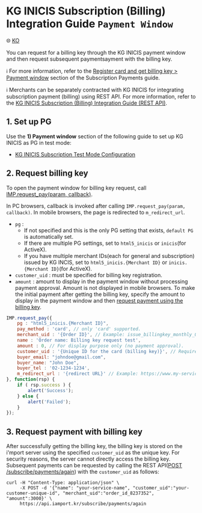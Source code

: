# KG INICIS Subscription (Billing) Integration Guide `Payment Window`

:globe_with_meridians: <a href="https://github.com/iamport/iamport-manual/blob/master/%EB%B9%84%EC%9D%B8%EC%A6%9D%EA%B2%B0%EC%A0%9C/example/inicis-request-billing-key.md">KO</a>

You can request for a billing key through the KG INICIS payment window and then request subsequent paymentsayment with the billing key.<Br />

ℹ️ For more information, refer to the [Register card and get billing key > Payment window](https://docs.iamport.kr/en-US/implementation/subscription#issue-billing-b) section of the Subscription Payments guide.
<Br />

ℹ️ Merchants can be separately contracted with KG INICIS for integrating subscription payment (billing) using REST API. For more information, refer to the [KG INICIS Subscription (Billing) Integration Guide (REST API)](./inicis-api-billing-key.md).

## 1. Set up PG

Use the **1) Payment window** section of the following guide to set up KG INICIS as PG in test mode:
- <a href="https://guide.iamport.kr/005331e6-be5d-4cc1-a547-9e78416b77e9" target="_blank">KG INICIS Subscription Test Mode Configuration</a>

## 2. Request billing key

To open the payment window for billing key request, call [IMP.request_pay(param, callback)](https://docs.iamport.kr/en-US/tech/imp#request_pay).

In PC browsers, callback is invoked after calling `IMP.request_pay(param, callback)`. In mobile browsers, the page is redirected to  `m_redirect_url`.

- `pg` : 
	- If not specified and this is the only PG setting that exists, `default PG` is automatically set. 
	- If there are multiple PG settings, set to `html5_inicis` or `inicis`(for ActiveX).
	- If you have multiple merchant IDs(each for general and subscription) issued by KG INCIS, set to `html5_inicis.{Merchant ID}` or `inicis.{Merchant ID}`(for ActiveX).
- `customer_uid` : must be specified for billing key registration.
- `amount` : amount to display in the payment window without processing payment approval. Amount is not displayed in mobile browsers. To make the initial payment after getting the billing key, specify the amount to display in the payment window and then [request payment using the billing key](#request-pay).


```javascript
IMP.request_pay({
	pg : "html5_inicis.{Merchant ID}",
	pay_method : 'card', // only 'card' supported.
	merchant_uid : '{Order ID}', // Example: issue_billingkey_monthly_0001
	name : 'Order name: Billing key request test',
	amount : 0, // For display purpose only (no payment approval).
	customer_uid : '{Unique ID for the card (billing key)}', // Required (Example: gildong_0001_1234)
	buyer_email: "johndoe@gmail.com",
    buyer_name: "John Doe",
	buyer_tel : '02-1234-1234',
	m_redirect_url : '{redirect URL}' // Example: https://www.my-service.com/payments/complete/mobile (for mobile only)
}, function(rsp) {
	if ( rsp.success ) {
		alert('Success');
	} else {
		alert('Failed');
	}
});
```

<a name="request-pay" />

## 3. Request payment with billing key

After successfully getting the billing key, the billing key is stored on the i'mport server using the specified `customer_uid` as the unique key. For security reasons, the server cannot directly access the billing key. Subsequent payments can be requested by calling the REST API([POST /subscribe/payments/again](https://api.iamport.kr/#!/subscribe/again)) with the `customer_uid` as follows:

```
curl -H "Content-Type: application/json" \   
     -X POST -d '{"name": "your-service-name", "customer_uid":"your-customer-unique-id", "merchant_uid":"order_id_8237352", "amount":3000}' \
     https://api.iamport.kr/subscribe/payments/again
```
